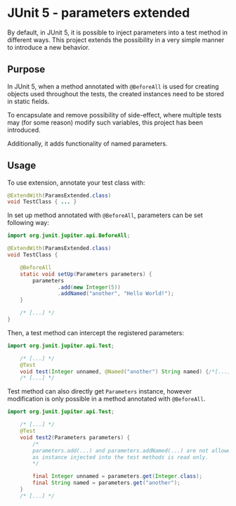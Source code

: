 # JUnit 5 - parameters extended

By default, in JUnit 5, it is possible to inject parameters into a test method in different ways.
This project extends the possibility in a very simple manner to introduce a new behavior.

## Purpose
In JUnit 5, when a method annotated with `@BeforeAll` is used for creating objects used throughout the tests,
the created instances need to be stored in static fields.

To encapsulate and remove possibility of side-effect, where multiple tests may (for some reason)
modify such variables, this project has been introduced.

Additionally, it adds functionality of named parameters.

## Usage

To use extension, annotate your test class with:
```java
@ExtendWith(ParamsExtended.class)
void TestClass { ... }
```

In set up method annotated with `@BeforeAll`, parameters can be set following way:
```java
import org.junit.jupiter.api.BeforeAll;

@ExtendWith(ParamsExtended.class)
void TestClass {

    @BeforeAll
    static void setUp(Parameters parameters) {
        parameters
                .add(new Integer(5))
                .addNamed("another", "Hello World!");
    }

    /* [...] */
}
```

Then, a test method can intercept the registered parameters:

```java
import org.junit.jupiter.api.Test;

    /* [...] */
    @Test
    void test(Integer unnamed, @Named("another") String named) {/*[...]*/}
    /* [...] */
```
Test method can also directly get `Parameters` instance, 
however modification is only possible in a method annotated with `@BeforeAll`.

```java
import org.junit.jupiter.api.Test;

    /* [...] */
    @Test
    void test2(Parameters parameters) {
        /*
        parameters.add(...) and parameters.addNamed(...) are not allowed,
        as instance injected into the test methods is read only.
        */

        final Integer unnamed = parameters.get(Integer.class);
        final String named = parameters.get("another");
    }
    /* [...] */
```